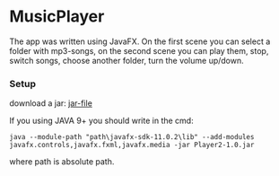 # MusicPlayer
The app was written using JavaFX. On the first scene you can select a folder with mp3-songs, on the second scene you can play them, stop,
switch songs, choose another folder, turn the volume up/down.

### Setup

download a jar: [jar-file](https://github.com/polinadelaet/MusicPlayer/raw/master/Player2-1.0.jar)

If you using JAVA 9+ you should write in the cmd:

```java --module-path "path\javafx-sdk-11.0.2\lib" --add-modules javafx.controls,javafx.fxml,javafx.media -jar Player2-1.0.jar```

where path is absolute path.
